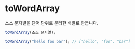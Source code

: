 # toWordArray

소스 문자열을 단어 단위로 분리한 배열로 만듭니다.

```ts
toWordArray(소스 문자열);
```

```ts
toWordArray("hello foo bar"); // ["hello", "foo", "bar"]
```